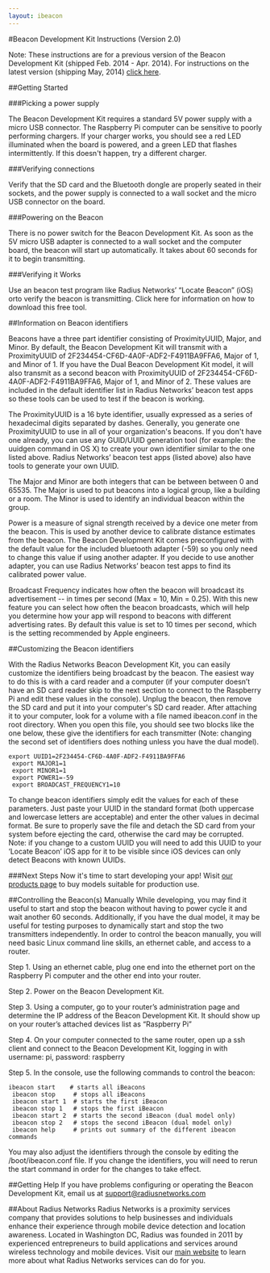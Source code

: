 ```yaml
---
layout: ibeacon
---
```


#Beacon Development Kit Instructions (Version 2.0)

Note: These instructions are for a previous version of the Beacon Development Kit (shipped Feb. 2014 - Apr. 2014). For instructions on the latest version (shipping May, 2014) [click here](http://developer.radiusnetworks.com/ibeacon/ibeacon-development-kit-instructions.html).

##Getting Started

###Picking a power supply

The Beacon Development Kit requires a standard 5V power supply with a micro USB connector. The Raspberry Pi computer
can be sensitive to poorly performing chargers. If your charger works, you should see a red LED illuminated when the
board is powered, and a green LED that flashes intermittently. If this doesn't happen, try a different charger.

###Verifying connections

Verify that the SD card and the Bluetooth dongle are properly seated in their sockets, and the power supply is connected
to a wall socket and the micro USB connector on the board.

###Powering on the Beacon

There is no power switch for the Beacon Development Kit. As soon as the 5V micro USB adapter is connected to a wall
socket and the computer board, the beacon will start up automatically. It takes about 60 seconds for it to begin
transmitting.

###Verifying it Works

Use an beacon test program like Radius Networks’ “Locate Beacon” (iOS) orto verify the beacon is transmitting. Click here for information on how to download this free tool.

##Information on Beacon identifiers

Beacons have a three part identifier consisting of ProximityUUID, Major, and Minor. By default, the Beacon Development
Kit will transmit with a ProximityUUID of 2F234454-CF6D-4A0F-ADF2-F4911BA9FFA6, Major of 1, and Minor of 1.  If you have
the Dual Beacon Development Kit model, it will also transmit as a second beacon with 
ProximityUUID of 2F234454-CF6D-4A0F-ADF2-F4911BA9FFA6, Major of 1, and Minor of 2.  These values are included in the 
default identifier list in Radius Networks’ beacon test apps so these tools can be used to test 
if the beacon is working.

The ProximityUUID is a 16 byte identifier, usually expressed as a series of hexadecimal digits separated by dashes. 
Generally, you generate one ProximityUUID to use in all of your organization's beacons. If you don't have one already,
you can use any GUID/UUID generation tool (for example: the uuidgen command in OS X) to create your own identifier
similar to the one listed above.  Radius Networks’ beacon test apps (listed above) also have tools to generate your own
UUID.

The Major and Minor are both integers that can be between between 0 and 65535. The Major is used to put beacons into a
logical group, like a building or a room. The Minor is used to identify an individual beacon within the group.

Power is a measure of signal strength received by a device one meter from the beacon.  This is used by another device
to calibrate distance estimates from the beacon.  The Beacon Development Kit comes preconfigured with the default 
value for the included bluetooth adapter (-59) so you only need to change this value if using another adapter.  If you
decide to use another adapter, you can use Radius Networks’ beacon test apps to find its calibrated power value.

Broadcast Frequency indicates how often the beacon will broadcast its advertisement -- in times per second 
(Max = 10, Min = 0.25).  With this new feature you can select how often the beacon broadcasts, which will help you 
determine how your app will respond to beacons with different advertising rates.  By default this value is set to 10 
times per second, which is the setting recommended by Apple engineers.

##Customizing the Beacon identifiers

With the Radius Networks Beacon Development Kit, you can easily customize the identifiers being broadcast by the 
beacon.  The easiest way to do this is with a card reader and a computer (if your computer doesn’t have an SD card 
reader skip to the next section to connect to the Raspberry Pi and edit these values in the console). Unplug the 
beacon, then remove the SD card and put it into your computer's SD card reader. After attaching it to your computer, 
look for a volume with a file named ibeacon.conf in the root directory. When you open this file, you should see two 
blocks like the one below, these give the identifiers for each transmitter (Note: changing the second set of identifiers
does nothing unless you have the dual model).

```    
export UUID1=2F234454-CF6D-4A0F-ADF2-F4911BA9FFA6
 export MAJOR1=1
 export MINOR1=1
 export POWER1=-59
 export BROADCAST_FREQUENCY1=10
```

To change beacon identifiers simply edit the values for each of these parameters.  Just paste your UUID in the standard
format (both uppercase and lowercase letters are acceptable) and enter the other values in decimal format.  Be sure to 
properly save the file and detach the SD card from your system before ejecting the card, otherwise the card may be 
corrupted.  Note: if you change to a custom UUID you will need to add this UUID to your ‘Locate Beacon’ iOS app for it to be visible since iOS devices can only detect Beacons with known UUIDs.

###Next Steps
Now it's time to start developing your app!  Wisit [our products page](http://store.radiusnetworks.com/collections/all) to buy models suitable
for production use.

##Controlling the Beacon(s) Manually
While developing, you may find it useful to start and stop the beacon without having to power cycle it and wait another
60 seconds.  Additionally, if you have the dual model, it may be useful for testing purposes to dynamically start and 
stop the two transmitters independently.  In order to control the beacon manually, you will need basic Linux command 
line skills, an ethernet cable, and access to a router.

Step 1. Using an ethernet cable, plug one end into the ethernet port on the Raspberry Pi computer and the other end 
into your router.

Step 2. Power on the Beacon Development Kit.

Step 3. Using a computer, go to your router’s administration page and determine the IP address of the Beacon 
Development Kit.  It should show up on your router’s attached devices list as “Raspberry Pi”

Step 4. On your computer connected to the same router, open up a ssh client and connect to the Beacon Development
Kit, logging in with username: pi, password: raspberry

Step 5. In the console, use the following commands to control the beacon:

```
ibeacon start    # starts all iBeacons
 ibeacon stop     # stops all iBeacons
 ibeacon start 1  # starts the first iBeacon
 ibeacon stop 1   # stops the first iBeacon
 ibeacon start 2  # starts the second iBeacon (dual model only)
 ibeacon stop 2   # stops the second iBeacon (dual model only)
 ibeacon help     # prints out summary of the different ibeacon commands
```

You may also adjust the identifiers through the console by editing the /boot/ibeacon.conf file.  If you change the 
identifiers, you will need to rerun the start command in order for the changes to take effect.

##Getting Help 
If you have problems configuring or operating the Beacon Development Kit, email us at support@radiusnetworks.com

##About Radius Networks
Radius Networks is a proximity services company that provides solutions to help businesses and individuals enhance 
their experience through mobile device detection and location awareness. Located in Washington DC, Radius was founded 
in 2011 by experienced entrepreneurs to build applications and services around wireless technology and mobile devices. 
Visit our [main website](http://www.radiusnetworks.com) to learn more about what Radius Networks services can do for you.
